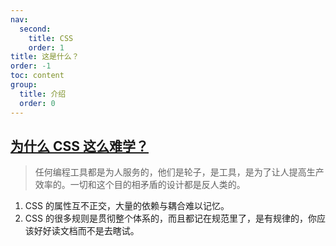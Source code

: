 ```yaml
---
nav:
  second:
    title: CSS
    order: 1
title: 这是什么？
order: -1
toc: content
group:
  title: 介绍
  order: 0
---
```


## [为什么 CSS 这么难学？](https://www.zhihu.com/question/66167982)

> 任何编程工具都是为人服务的，他们是轮子，是工具，是为了让人提高生产效率的。一切和这个目的相矛盾的设计都是反人类的。

1. CSS 的属性互不正交，大量的依赖与耦合难以记忆。
2. CSS 的很多规则是贯彻整个体系的，而且都记在规范里了，是有规律的，你应该好好读文档而不是去瞎试。
